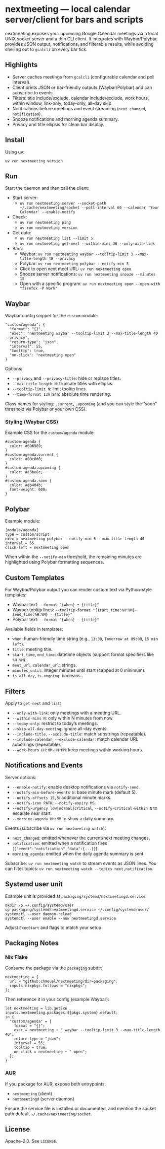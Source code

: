 # nextmeeting — local calendar server/client for bars and scripts

nextmeeting exposes your upcoming Google Calendar meetings via a local UNIX socket server and a thin CLI client. It integrates with Waybar/Polybar, provides JSON output, notifications, and filterable results, while avoiding shelling out to `gcalcli` on every bar tick.

## Highlights

- Server caches meetings from `gcalcli` (configurable calendar and poll interval).
- Client prints JSON or bar-friendly outputs (Waybar/Polybar) and can subscribe to events.
- Filters: title include/exclude, calendar include/exclude, work hours, within window, link-only, today-only, all-day skip.
- Notifications before meetings and event streaming (`next_changed`, `notification`).
- Snooze notifications and morning agenda summary.
- Privacy and title ellipsis for clean bar display.

## Install

Using uv:

```
uv run nextmeeting version
```

## Run

Start the daemon and then call the client:

- Start server:
  - `uv run nextmeeting server --socket-path ~/.cache/nextmeeting/socket --poll-interval 60 --calendar 'Your Calendar' --enable-notify`
- Check:
  - `uv run nextmeeting ping`
  - `uv run nextmeeting version`
- Get data:
  - `uv run nextmeeting list --limit 5`
  - `uv run nextmeeting get-next --within-mins 30 --only-with-link`
- Bars:
  - Waybar: `uv run nextmeeting waybar --tooltip-limit 3 --max-title-length 40 --privacy`
  - Polybar: `uv run nextmeeting polybar --notify-min 5`
  - Click to open next meet URL: `uv run nextmeeting open`
  - Snooze server notifications: `uv run nextmeeting snooze --minutes 15`
  - Open with a specific program: `uv run nextmeeting open --open-with "firefox -P Work"`

## Waybar

Waybar config snippet for the `custom` module:

```
"custom/agenda": {
  "format": "{}",
  "exec": "nextmeeting waybar --tooltip-limit 3 --max-title-length 40 --privacy",
  "return-type": "json",
  "interval": 55,
  "tooltip": true,
  "on-click": "nextmeeting open"
}
```

Options:

- `--privacy` and `--privacy-title`: hide or replace titles.
- `--max-title-length N`: truncate titles with ellipsis.
- `--tooltip-limit N`: limit tooltip lines.
- `--time-format 12h|24h`: absolute time rendering.

Class names for styling: `.current`, `.upcoming` (and you can style the “soon” threshold via Polybar or your own CSS).

### Styling (Waybar CSS)

Example CSS for the `custom/agenda` module:

```
#custom-agenda {
  color: #696969;
}
#custom-agenda.current {
  color: #88c0d0;
}
#custom-agenda.upcoming {
  color: #a3be8c;
}
#custom-agenda.soon {
  color: #eb4d4b;
  font-weight: 600;
}
```

## Polybar

Example module:

```
[module/agenda]
type = custom/script
exec = nextmeeting polybar --notify-min 5 --max-title-length 40
interval = 55
click-left = nextmeeting open
```

When within the `--notify-min` threshold, the remaining minutes are highlighted using Polybar formatting sequences.

## Custom Templates

For Waybar/Polybar output you can render custom text via Python-style templates:

- Waybar text: `--format "{when} • {title}"`
- Waybar tooltip lines: `--tooltip-format "{start_time:%H:%M}-{end_time:%H:%M} · {title}"`
- Polybar text: `--format "{when} — {title}"`

Available fields in templates:

- `when`: human-friendly time string (e.g., `13:30`, `Tomorrow at 09:00`, `15 min left`).
- `title`: meeting title.
- `start_time`, `end_time`: datetime objects (support format specifiers like `%H:%M`).
- `meet_url`, `calendar_url`: strings.
- `minutes_until`: integer minutes until start (capped at 0 minimum).
- `is_all_day`, `is_ongoing`: booleans.

## Filters

Apply to `get-next` and `list`:

- `--only-with-link`: only meetings with a meeting URL.
- `--within-mins N`: only within N minutes from now.
- `--today-only`: restrict to today’s meetings.
- `--skip-all-day-meeting`: ignore all-day events.
- `--include-title`, `--exclude-title`: match substrings (repeatable).
- `--include-calendar`, `--exclude-calendar`: match calendar URL substrings (repeatable).
- `--work-hours HH:MM-HH:MM`: keep meetings within working hours.

## Notifications and Events

Server options:

- `--enable-notify`: enable desktop notifications via `notify-send`.
- `--notify-min-before-events N`: base minute mark (default 5).
- `--notify-offsets 15,5`: additional minute marks.
- `--notify-icon PATH`, `--notify-expiry MS`.
- `--notify-urgency low|normal|critical`, `--notify-critical-within N` to escalate near start.
- `--morning-agenda HH:MM` to show a daily summary.

Events (subscribe via `uv run nextmeeting watch`):

- `next_changed`: emitted whenever the current/next meeting changes.
- `notification`: emitted when a notification fires (`{"event":"notification","data":{...}}`).
- `morning_agenda`: emitted when the daily agenda summary is sent.

Subscribe: `uv run nextmeeting watch` to stream events as JSON lines.
You can filter topics: `uv run nextmeeting watch --topics next,notification`.

## Systemd user unit

Example unit is provided at `packaging/systemd/nextmeetingd.service`:

```
mkdir -p ~/.config/systemd/user
cp packaging/systemd/nextmeetingd.service ~/.config/systemd/user/
systemctl --user daemon-reload
systemctl --user enable --now nextmeetingd.service
```

Adjust `ExecStart` and flags to match your setup.

## Packaging Notes

### Nix Flake

Consume the package via the `packaging` subdir:

```
nextmeeting = {
  url = "github:chmouel/nextmeeting?dir=packaging";
  inputs.nixpkgs.follows = "nixpkgs";
};
```

Then reference it in your config (example Waybar):

```
let nextmeeting = lib.getExe inputs.nextmeeting.packages.${pkgs.system}.default;
in {
  "custom/agenda" = {
    format = "{}";
    exec = nextmeeting + " waybar --tooltip-limit 3 --max-title-length 40";
    return-type = "json";
    interval = 55;
    tooltip = true;
    on-click = nextmeeting + " open";
  };
}
```

### AUR

If you package for AUR, expose both entrypoints:

- `nextmeeting` (client)
- `nextmeetingd` (server daemon)

Ensure the service file is installed or documented, and mention the socket path
default `~/.cache/nextmeeting/socket`.

## License

Apache-2.0. See `LICENSE`.
